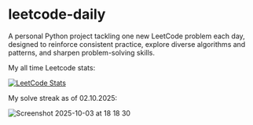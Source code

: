 # leetcode-daily

A personal Python project tackling one new LeetCode problem each day, designed to reinforce consistent practice, explore diverse algorithms and patterns, and sharpen problem-solving skills.

My all time Leetcode stats:

[![LeetCode Stats](https://leetcard.jacoblin.cool/uygarpolat?theme=dark&ext=contest&ext=heatmap)](https://leetcode.com/uygarpolat/)

My solve streak as of 02.10.2025:

![Screenshot 2025-10-03 at 18 18 30](https://github.com/user-attachments/assets/4f64aedd-b3b8-4fd7-903c-92738a905912)
